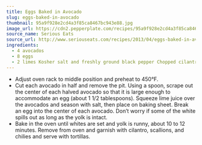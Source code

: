 ```yaml
---
title: Eggs Baked in Avocado
slug: eggs-baked-in-avocado
thumbnail: 95a9f928e2cd4a3f85ca8467bc943e88.jpg
image_url: https://cdn2.pepperplate.com/recipes/95a9f928e2cd4a3f85ca8467bc943e88.jpg
source_name: Serious Eats
source_url: http://www.seriouseats.com/recipes/2013/04/eggs-baked-in-avocado-recipe.html
ingredients:
  - 4 avocados
  - 8 eggs
  - 2 limes Kosher salt and freshly ground black pepper Chopped cilantro, optional Sliced scallions, optional Sliced chilies, optional Warm flour or corn tortillas
---
```


* Adjust oven rack to middle position and preheat to 450°F.
* Cut each avocado in half and remove the pit. Using a spoon, scrape out the center of each halved avocado so that it is large enough to accommodate an egg (about 1 1/2 tablespoons). Squeeze lime juice over the avocados and season with salt, then place on baking sheet. Break an egg into the center of each avocado. Don’t worry if some of the white spills out as long as the yolk is intact.
* Bake in the oven until whites are set and yolk is runny, about 10 to 12 minutes. Remove from oven and garnish with cilantro, scallions, and chilies and serve with tortillas.
